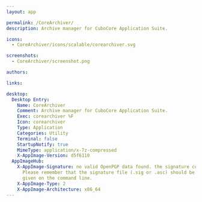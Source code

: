 ```yaml
---
layout: app

permalink: /CoreArchiver/
description: Archive manager for CuboCore Application Suite.

icons:
  - CoreArchiver/icons/scalable/corearchiver.svg

screenshots:
  - CoreArchiver/screenshot.png

authors:

links:

desktop:
  Desktop Entry:
    Name: CoreArchiver
    Comment: Archive manager for CuboCore Application Suite.
    Exec: corearchiver %F
    Icon: corearchiver
    Type: Application
    Categories: Utility
    Terminal: false
    StartupNotify: true
    MimeType: application/x-7z-compressed
    X-AppImage-Version: d5f6110
  AppImageHub:
    X-AppImage-Signature: no valid OpenPGP data found. the signature could not be verified.
      Please remember that the signature file (.sig or .asc) should be the first file
      given on the command line.
    X-AppImage-Type: 2
    X-AppImage-Architecture: x86_64
---
```

